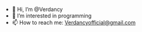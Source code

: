 - 👋 Hi, I’m @Verdancy
- 👀 I’m interested in programming
- 📫 How to reach me: Verdancyofficial@gmail.com
